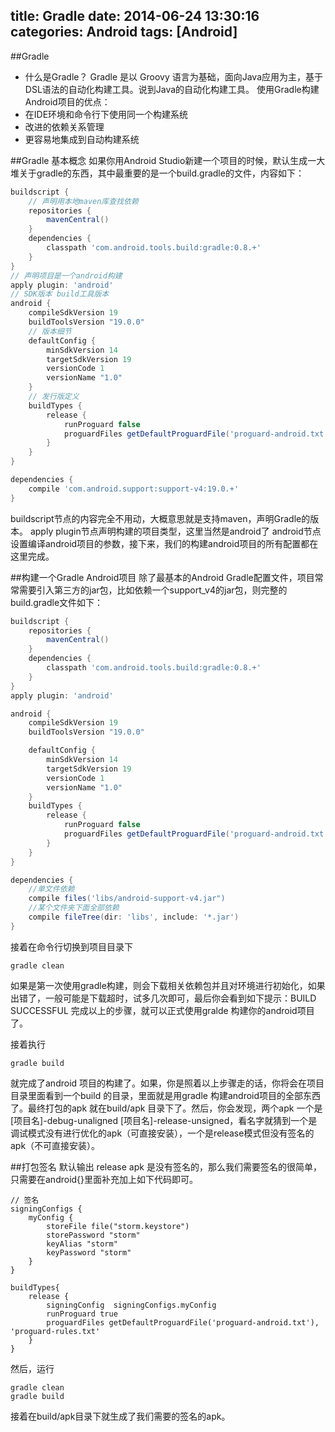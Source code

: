 title: Gradle
date: 2014-06-24 13:30:16
categories: Android
tags: [Android]
---
##Gradle
- 什么是Gradle？
Gradle 是以 Groovy 语言为基础，面向Java应用为主，基于DSL语法的自动化构建工具。说到Java的自动化构建工具。
使用Gradle构建Android项目的优点：
- 在IDE环境和命令行下使用同一个构建系统
- 改进的依赖关系管理
- 更容易地集成到自动构建系统

##Gradle 基本概念
如果你用Android Studio新建一个项目的时候，默认生成一大堆关于gradle的东西，其中最重要的是一个build.gradle的文件，内容如下：
```Groovy
buildscript {
    // 声明用本地maven库查找依赖
    repositories {
        mavenCentral()
    }
    dependencies {
        classpath 'com.android.tools.build:gradle:0.8.+'
    }
}
// 声明项目是一个android构建
apply plugin: 'android'
// SDK版本 build工具版本
android {
    compileSdkVersion 19
    buildToolsVersion "19.0.0"
    // 版本细节
    defaultConfig {
        minSdkVersion 14
        targetSdkVersion 19
        versionCode 1
        versionName "1.0"
    }
    // 发行版定义
    buildTypes {
        release {
            runProguard false
            proguardFiles getDefaultProguardFile('proguard-android.txt'), 'proguard-rules.txt'
        }
    }
}

dependencies {
    compile 'com.android.support:support-v4:19.0.+'
}
```
buildscript节点的内容完全不用动，大概意思就是支持maven，声明Gradle的版本。
apply plugin节点声明构建的项目类型，这里当然是android了
android节点设置编译android项目的参数，接下来，我们的构建android项目的所有配置都在这里完成。

##构建一个Gradle Android项目
除了最基本的Android Gradle配置文件，项目常常需要引入第三方的jar包，比如依赖一个support_v4的jar包，则完整的build.gradle文件如下：
```Groovy
buildscript {
    repositories {
        mavenCentral()
    }
    dependencies {
        classpath 'com.android.tools.build:gradle:0.8.+'
    }
}
apply plugin: 'android'

android {
    compileSdkVersion 19
    buildToolsVersion "19.0.0"

    defaultConfig {
        minSdkVersion 14
        targetSdkVersion 19
        versionCode 1
        versionName "1.0"
    }
    buildTypes {
        release {
            runProguard false
            proguardFiles getDefaultProguardFile('proguard-android.txt'), 'proguard-rules.txt'
        }
    }
}

dependencies {
	//单文件依赖
    compile files('libs/android-support-v4.jar")
    //某个文件夹下面全部依赖
    compile fileTree(dir: 'libs', include: '*.jar')
}
```
接着在命令行切换到项目目录下
```
gradle clean
```
如果是第一次使用gradle构建，则会下载相关依赖包并且对环境进行初始化，如果出错了，一般可能是下载超时，试多几次即可，最后你会看到如下提示：BUILD SUCCESSFUL 完成以上的步骤，就可以正式使用gralde 构建你的android项目了。

接着执行
```
gradle build
```
就完成了android 项目的构建了。如果，你是照着以上步骤走的话，你将会在项目目录里面看到一个build 的目录，里面就是用gradle 构建android项目的全部东西了。最终打包的apk 就在build/apk 目录下了。然后，你会发现，两个apk 一个是 [项目名]-debug-unaligned [项目名]-release-unsigned，看名字就猜到一个是调试模式没有进行优化的apk（可直接安装），一个是release模式但没有签名的apk（不可直接安装）。

##打包签名
默认输出 release apk 是没有签名的，那么我们需要签名的很简单，只需要在android{}里面补充加上如下代码即可。
```
// 签名
signingConfigs {
    myConfig {
        storeFile file("storm.keystore")
        storePassword "storm"
        keyAlias "storm"
        keyPassword "storm"
    }
}
    
buildTypes{
    release {
        signingConfig  signingConfigs.myConfig
        runProguard true
        proguardFiles getDefaultProguardFile('proguard-android.txt'), 'proguard-rules.txt'
    } 
}
```
然后，运行
```
gradle clean 
gradle build 
```
接着在build/apk目录下就生成了我们需要的签名的apk。